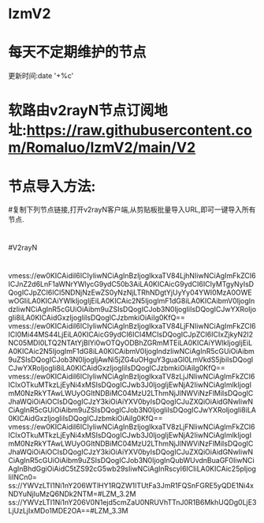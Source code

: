 # lzmV2

# 每天不定期维护的节点  
更新时间:date '+%c'
#
# 软路由v2rayN节点订阅地址:https://raw.githubusercontent.com/Romaluo/lzmV2/main/V2
#
# 节点导入方法:
#复制下列节点链接,打开v2rayN客户端,从剪贴板批量导入URL,即可一键导入所有节点.
#
#V2rayN
#
vmess://ew0KICAidiI6ICIyIiwNCiAgInBzIjogIkxaTV84LjhNIiwNCiAgImFkZCI6ICJnZ2d6LnF1aWNrYWlycG9ydC50b3AiLA0KICAicG9ydCI6ICIyMTgyNyIsDQogICJpZCI6ICI5NDNjNzEwZS0yNzNjLTRhNDgtYjUyYy04YWI0MzA0OWEwOGIiLA0KICAiYWlkIjogIjEiLA0KICAic2N5IjogImF1dG8iLA0KICAibmV0IjogIndzIiwNCiAgInR5cGUiOiAibm9uZSIsDQogICJob3N0IjogIiIsDQogICJwYXRoIjogIi8iLA0KICAidGxzIjogIiIsDQogICJzbmkiOiAiIg0KfQ==
vmess://ew0KICAidiI6ICIyIiwNCiAgInBzIjogIkxaTV84LjFNIiwNCiAgImFkZCI6ICI0Mi44MS44LjEiLA0KICAicG9ydCI6ICI4MCIsDQogICJpZCI6ICIxZjkyN2I2NC05MDI0LTQ2NTAtYjBlYi0wOTQyODBhZGRmMTEiLA0KICAiYWlkIjogIjEiLA0KICAic2N5IjogImF1dG8iLA0KICAibmV0IjogIndzIiwNCiAgInR5cGUiOiAibm9uZSIsDQogICJob3N0IjogIjAwNi5jZG4uOHguY3guaGl0LmVkdS5jbiIsDQogICJwYXRoIjogIi8iLA0KICAidGxzIjogIiIsDQogICJzbmkiOiAiIg0KfQ==
vmess://ew0KICAidiI6ICIyIiwNCiAgInBzIjogIkxaTV8zLjJNIiwNCiAgImFkZCI6ICIxOTkuMTkzLjEyNi4xMSIsDQogICJwb3J0IjogIjEwNjA2IiwNCiAgImlkIjogImM0NzRkYTAwLWUyOGItNDBiMC04MzU2LThmNjJlNWViNzFlMiIsDQogICJhaWQiOiAiOCIsDQogICJzY3kiOiAiYXV0byIsDQogICJuZXQiOiAidGNwIiwNCiAgInR5cGUiOiAibm9uZSIsDQogICJob3N0IjogIiIsDQogICJwYXRoIjogIi8iLA0KICAidGxzIjogIiIsDQogICJzbmkiOiAiIg0KfQ==
vmess://ew0KICAidiI6ICIyIiwNCiAgInBzIjogIkxaTV8zLjFNIiwNCiAgImFkZCI6ICIxOTkuMTkzLjEyNi4xMSIsDQogICJwb3J0IjogIjEwNjA2IiwNCiAgImlkIjogImM0NzRkYTAwLWUyOGItNDBiMC04MzU2LThmNjJlNWViNzFlMiIsDQogICJhaWQiOiAiOCIsDQogICJzY3kiOiAiYXV0byIsDQogICJuZXQiOiAidGNwIiwNCiAgInR5cGUiOiAibm9uZSIsDQogICJob3N0IjogInQubWUvdnBuaGF0IiwNCiAgInBhdGgiOiAidC5tZS92cG5wb29sIiwNCiAgInRscyI6ICIiLA0KICAic25pIjogIiINCn0=
ss://YWVzLTI1Ni1nY206WTlHY1RQZW1ITUtFa3JmR1FQSnFGRE5yQDE1Ni4xNDYuNjIuMzQ6NDk2NTM=#LZM_3.2M
ss://YWVzLTI1Ni1nY206V0N1ejd5cmZaU0NRUVhTTnJ0R1B6MkhUQDg0LjE3LjUzLjIxMDo1MDE2OA==#LZM_3.3M

